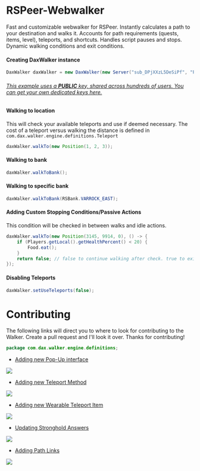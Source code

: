 # RSPeer-Webwalker

Fast and customizable webwalker for RSPeer. Instantly calculates a path to your destination and walks it. Accounts for path requirements (quests, items, level), teleports, and shortcuts. Handles script pauses and stops. Dynamic walking conditions and exit conditions.

#### Creating DaxWalker instance
```java
DaxWalker daxWalker = new DaxWalker(new Server("sub_DPjXXzL5DeSiPf", "PUBLIC-KEY"));
```
###### [This example uses a **PUBLIC** key, shared across hundreds of users. You can get your own dedicated keys here.](https://admin.dax.cloud/)



#### Walking to location
This will check your available teleports and use if deemed necessary. 
The cost of a teleport versus walking the distance is defined in ```com.dax.walker.engine.definitions.Teleport```
```java
daxWalker.walkTo(new Position(1, 2, 3));
```

#### Walking to bank
```java
daxWalker.walkToBank();
```

#### Walking to specific bank
```java
daxWalker.walkToBank(RSBank.VARROCK_EAST);
```

#### Adding Custom Stopping Conditions/Passive Actions
This condition will be checked in between walks and idle actions.
```java
daxWalker.walkTo(new Position(3145, 9914, 0), () -> {
    if (Players.getLocal().getHealthPercent() < 20) {
        Food.eat();
    }
    return false; // false to continue walking after check. true to exit out of walker.
});
```


#### Disabling Teleports
```java
daxWalker.setUseTeleports(false);
```

# Contributing
The following links will direct you to where to look for contributing to the Walker. Create a pull request and I'll look it over. Thanks for contributing!

```java
package com.dax.walker.engine.definitions;
```

- [Adding new Pop-Up interface](https://github.com/itsdax/RSPeer-Webwalker/blob/master/com/dax/walker/engine/definitions/RSPopUp.java)

![](https://i.imgur.com/ip19tvk.png)


- [Adding new Teleport Method](https://github.com/itsdax/RSPeer-Webwalker/blob/master/com/dax/walker/engine/definitions/Teleport.java)

![](https://i.imgur.com/Jp0wewr.png)

- [Adding new Wearable Teleport Item](https://github.com/itsdax/RSPeer-Webwalker/blob/master/com/dax/walker/engine/definitions/WearableItemTeleport.java)

![](https://i.imgur.com/nkqApnQ.png)

- [Updating Stronghold Answers](https://github.com/itsdax/RSPeer-Webwalker/blob/master/com/dax/walker/engine/definitions/StrongHoldAnswers.java)

![](https://i.imgur.com/XJfCXqI.png)


- [Adding Path Links](https://github.com/itsdax/RSPeer-Webwalker/blob/master/com/dax/walker/engine/definitions/PathLink.java)

![](https://i.imgur.com/KvfHUsz.png)
